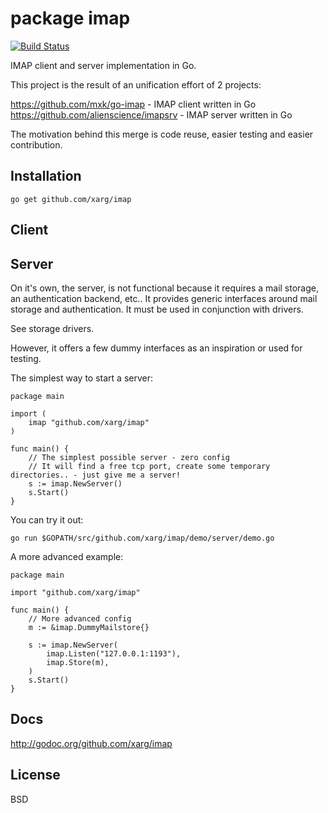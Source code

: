 package imap
============

[![Build Status](https://travis-ci.org/xarg/imap.svg?branch=master)](https://travis-ci.org/xarg/imap)

IMAP client and server implementation in Go.

This project is the result of an unification effort of 2 projects:

https://github.com/mxk/go-imap - IMAP client written in Go
https://github.com/alienscience/imapsrv - IMAP server written in Go


The motivation behind this merge is code reuse, easier testing and easier contribution.

Installation
------------

```
go get github.com/xarg/imap
```


Client
------


Server
------

On it's own, the server, is not functional because it requires a mail storage, an authentication backend, etc..
It provides generic interfaces around mail storage and authentication. It must be used in conjunction with drivers.

See storage drivers.


However, it offers a few dummy interfaces as an inspiration or used for testing.


The simplest way to start a server:


```
package main

import (
    imap "github.com/xarg/imap"
)

func main() {
    // The simplest possible server - zero config
    // It will find a free tcp port, create some temporary directories.. - just give me a server!
    s := imap.NewServer()
    s.Start()
}
```

You can try it out:

```
go run $GOPATH/src/github.com/xarg/imap/demo/server/demo.go
```


A more advanced example:

```
package main

import "github.com/xarg/imap"

func main() {
    // More advanced config
    m := &imap.DummyMailstore{}

    s := imap.NewServer(
        imap.Listen("127.0.0.1:1193"),
        imap.Store(m),
    )
    s.Start()
}

```


Docs
----

http://godoc.org/github.com/xarg/imap

License
-------

BSD
